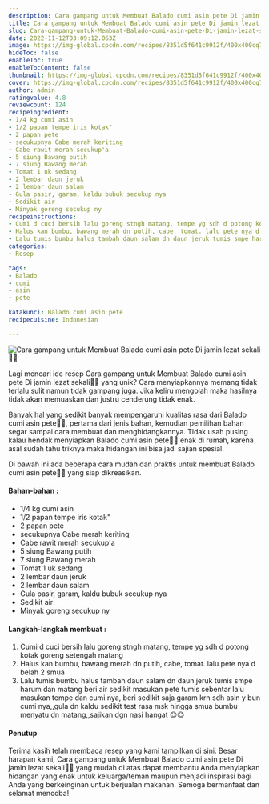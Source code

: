 ```yaml
---
description: Cara gampang untuk Membuat Balado cumi asin pete Di jamin lezat sekali"
title: Cara gampang untuk Membuat Balado cumi asin pete Di jamin lezat sekali
slug: Cara-gampang-untuk-Membuat-Balado-cumi-asin-pete-Di-jamin-lezat-sekali
date: 2022-11-12T03:09:12.063Z
image: https://img-global.cpcdn.com/recipes/8351d5f641c9912f/400x400cq70/photo.jpg
hideToc: false
enableToc: true
enableTocContent: false
thumbnail: https://img-global.cpcdn.com/recipes/8351d5f641c9912f/400x400cq70/photo.jpg
cover: https://img-global.cpcdn.com/recipes/8351d5f641c9912f/400x400cq70/photo.jpg
author: admin
ratingvalue: 4.8
reviewcount: 124
recipeingredient:
- 1/4 kg cumi asin
- 1/2 papan tempe iris kotak"
- 2 papan pete
- secukupnya Cabe merah keriting
- Cabe rawit merah secukup'a
- 5 siung Bawang putih
- 7 siung Bawang merah
- Tomat 1 uk sedang
- 2 lembar daun jeruk
- 2 lembar daun salam
- Gula pasir, garam, kaldu bubuk secukup nya
- Sedikit air
- Minyak goreng secukup ny
recipeinstructions:
- Cumi d cuci bersih lalu goreng stngh matang, tempe yg sdh d potong kotak goreng setengah matang
- Halus kan bumbu, bawang merah dn putih, cabe, tomat. lalu pete nya d belah 2 smua
- Lalu tumis bumbu halus tambah daun salam dn daun jeruk tumis smpe harum dan matang beri air sedikit masukan pete tumis sebentar lalu masukan tempe dan cumi nya, beri sedikit saja garam krn sdh asin y bun cumi nya,,gula dn kaldu sedikit test rasa msk hingga smua bumbu menyatu dn matang,,sajikan dgn nasi hangat 😊😊
categories:
- Resep

tags:
- Balado
- cumi
- asin
- pete

katakunci: Balado cumi asin pete
recipecuisine: Indonesian

---
```


![Cara gampang untuk Membuat Balado cumi asin pete Di jamin lezat sekali👩‍🍳](https://img-global.cpcdn.com/recipes/8351d5f641c9912f/400x400cq70/photo.jpg)

Lagi mencari ide resep Cara gampang untuk Membuat Balado cumi asin pete Di jamin lezat sekali👩‍🍳 yang unik? Cara menyiapkannya memang tidak terlalu sulit namun tidak gampang juga. Jika keliru mengolah maka hasilnya tidak akan memuaskan dan justru cenderung tidak enak.

Banyak hal yang sedikit banyak mempengaruhi kualitas rasa dari Balado cumi asin pete👩‍🍳, pertama dari jenis bahan, kemudian pemilihan bahan segar sampai cara membuat dan menghidangkannya. Tidak usah pusing kalau hendak menyiapkan Balado cumi asin pete👩‍🍳 enak di rumah, karena asal sudah tahu triknya maka hidangan ini bisa jadi sajian spesial.

Di bawah ini ada beberapa cara mudah dan praktis untuk membuat Balado cumi asin pete👩‍🍳 yang siap dikreasikan.

<!--inarticleads1-->

#### Bahan-bahan :

- 1/4 kg cumi asin
- 1/2 papan tempe iris kotak"
- 2 papan pete
- secukupnya Cabe merah keriting
- Cabe rawit merah secukup'a
- 5 siung Bawang putih
- 7 siung Bawang merah
- Tomat 1 uk sedang
- 2 lembar daun jeruk
- 2 lembar daun salam
- Gula pasir, garam, kaldu bubuk secukup nya
- Sedikit air
- Minyak goreng secukup ny

<!--inarticleads2-->

#### Langkah-langkah membuat :

1. Cumi d cuci bersih lalu goreng stngh matang, tempe yg sdh d potong kotak goreng setengah matang
1. Halus kan bumbu, bawang merah dn putih, cabe, tomat. lalu pete nya d belah 2 smua
1. Lalu tumis bumbu halus tambah daun salam dn daun jeruk tumis smpe harum dan matang beri air sedikit masukan pete tumis sebentar lalu masukan tempe dan cumi nya, beri sedikit saja garam krn sdh asin y bun cumi nya,,gula dn kaldu sedikit test rasa msk hingga smua bumbu menyatu dn matang,,sajikan dgn nasi hangat 😊😊

#### Penutup

Terima kasih telah membaca resep yang kami tampilkan di sini. Besar harapan kami, Cara gampang untuk Membuat Balado cumi asin pete Di jamin lezat sekali👩‍🍳 yang mudah di atas dapat membantu Anda menyiapkan hidangan yang enak untuk keluarga/teman maupun menjadi inspirasi bagi Anda yang berkeinginan untuk berjualan makanan. Semoga bermanfaat dan selamat mencoba!